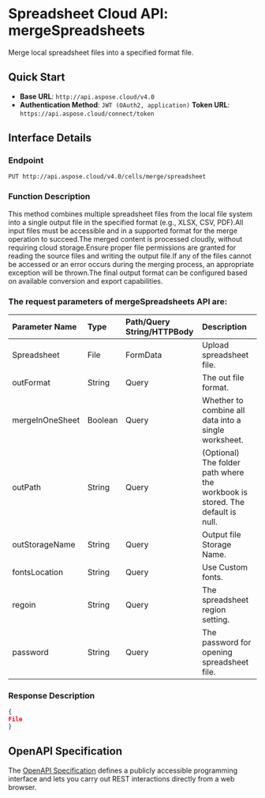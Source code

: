 # **Spreadsheet Cloud API: mergeSpreadsheets**

Merge local spreadsheet files into a specified format file. 


## **Quick Start**

- **Base URL**: `http://api.aspose.cloud/v4.0`
- **Authentication Method**: `JWT (OAuth2, application)`  **Token URL**: `https://api.aspose.cloud/connect/token`
## **Interface Details**

### **Endpoint** 

```
PUT http://api.aspose.cloud/v4.0/cells/merge/spreadsheet
```
### **Function Description**
This method combines multiple spreadsheet files from the local file system into a single output file in the specified format (e.g., XLSX, CSV, PDF).All input files must be accessible and in a supported format for the merge operation to succeed.The merged content is processed cloudly, without requiring cloud storage.Ensure proper file permissions are granted for reading the source files and writing the output file.If any of the files cannot be accessed or an error occurs during the merging process, an appropriate exception will be thrown.The final output format can be configured based on available conversion and export capabilities.

### The request parameters of **mergeSpreadsheets** API are: 

| Parameter Name | Type | Path/Query String/HTTPBody | Description | 
| :- | :- | :- |:- | 
|Spreadsheet|File|FormData|Upload spreadsheet file.|
|outFormat|String|Query|The out file format.|
|mergeInOneSheet|Boolean|Query|Whether to combine all data into a single worksheet.|
|outPath|String|Query|(Optional) The folder path where the workbook is stored. The default is null.|
|outStorageName|String|Query|Output file Storage Name.|
|fontsLocation|String|Query|Use Custom fonts.|
|regoin|String|Query|The spreadsheet region setting.|
|password|String|Query|The password for opening spreadsheet file.|

### **Response Description**
```json
{
File
}
```


## OpenAPI Specification

The [OpenAPI Specification](https://reference.aspose.cloud/cells/#/DataProcessingController/MergeSpreadsheets) defines a publicly accessible programming interface and lets you carry out REST interactions directly from a web browser.

